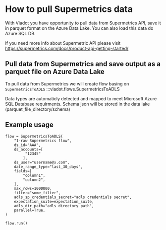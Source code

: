 # How to pull Supermetrics data

With Viadot you have opportunity to pull data from Supermetrics API, save it in parquet format on the Azure Data Lake. You can also load this data do Azure SQL DB.

If you need more info about Supermetric API please visit https://supermetrics.com/docs/product-api-getting-started/

## Pull data from Supermetrics and save output as a parquet file on Azure Data Lake

To pull data from Supermetrics we will create flow basing on `SupermetricsToADLS`
:::viadot.flows.SupermetricsToADLS 

Data types are automaticly detected and mapped to meet Microsoft Azure SQL Database requirments. Schema json will be stored in the data lake (parquet_file_directory/schema) 

## Example usage

```
flow = SupermetricsToADLS(
    "1-raw Supermetrics flow",
    ds_id="AAA",
    ds_accounts=[
         "12345"
        ],
    ds_user="username@x.com",
    date_range_type="last_30_days",
    fields=[
        "column1",
        "column2",
    ],
    max_rows=1000000,
    filter="some_filter",
    adls_sp_credentials_secret="adls credentials secret",
    expectation_suite=expectation_suite,
    adls_dir_path="adls directory path",
    parallel=True,   
)

flow.run()
```


